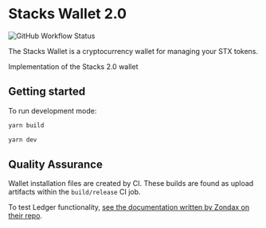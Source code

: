 # Stacks Wallet 2.0

![GitHub Workflow Status](https://img.shields.io/github/workflow/status/blockstack/stacks-wallet/Build)

The Stacks Wallet is a cryptocurrency wallet for managing your STX tokens.

Implementation of the Stacks 2.0 wallet

## Getting started

To run development mode:

```sh
yarn build
```

```sh
yarn dev
```

## Quality Assurance

Wallet installation files are created by CI. These builds are found as upload artifacts within the `build/release` CI job.

To test Ledger functionality, [see the documentation written by Zondax on their repo](https://github.com/Zondax/ledger-blockstack/).
